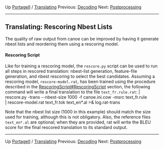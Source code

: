 Up [PortageII](PortageMachineTranslation.md) / [Translating](PORTAGE_sharedTranslating.md)
Previous: [Decoding](PORTAGE_sharedTranslatingDecoding.md)
Next: [Postprocessing](PORTAGE_sharedTranslatingPostprocessing.md)

-------------------------

## Translating: Rescoring Nbest Lists

The quality of raw output from canoe can be improved by having it generate nbest lists and reordering them using a rescoring model.

#### Rescoring Script

Like for training a rescoring model, the `rescore.py` script can be used to run all steps in rescored translation: nbest-list generation, feature-file generation, and nbest rescoring to select the best candidates. Assuming a rescoring model, `rescore-model.rat`, has been trained using the procedure described in the [RescoringScript#RescoringScript](PORTAGE_sharedTrainingOptimizingWeights.md) section, the following command will write a final translation to the file `text_fr.rule.rat`:
|   rescore.py -trans --nbest-size 1000 -f canoe.ini.cow -msrc text_fr.rule \
|      rescore-model.rat text_fr.tok text_en*.al >& log.rat-trans

Note that the nbest list size (1000 in this example) should match the size used for training, although this is not obligatory. Also, the reference files `text_en*.al` are optional; when they are provided, rat will write the BLEU score for the final rescored translation to its standard output.


-------------------

Up [PortageII](PortageMachineTranslation.md) / [Translating](PORTAGE_sharedTranslating.md)
Previous: [Decoding](PORTAGE_sharedTranslatingDecoding.md)
Next: [Postprocessing](PORTAGE_sharedTranslatingPostprocessing.md)